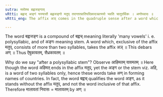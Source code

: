 ```yaml
---
sutra: मतोश्च बह्वजङ्गात्
vRtti: बह्वज् अङ्गं यस्यासौ बह्वजङ्गो मतुप् तदन्तात्प्रातिपदिकादञ्प्रत्ययो भवति चातुरर्थिकः । अणोपवादः ॥
vRtti_eng: The affix अञ् comes in the quadruple sense after a word which ends in the affix मतुप्, and whose stem is polysyllabic.

---
```

The word बह्वजङ्ग is a compound of बह्वच् meaning literally 'many vowels' i. e. polysyllabic, and of अङ्गः meaning stem. A word which, exclusive of the affix मतुप्, consists of more than two syllables, takes the affix अञ् ॥ This debars अण् ॥ Thus ऐषुकावतम्, सैध्रकावतम् ॥

Why do we say "after a polysyllabic stem"? Observe आहिमतम् यावमतम् ॥ Here though the word अहिमत् ends in the affix मतुप्, yet the अङ्ग or the stem viz. अहि, is a word of two syllables only, hence these words take अण् in forming names of countries. In fact, the word बह्वच् qualifies the word अङ्ग, as it stands without the affix मतुप्, and not the word inclusive of that affix. Therefore मालावतां निवासः = मालावतम् by अण् ॥
